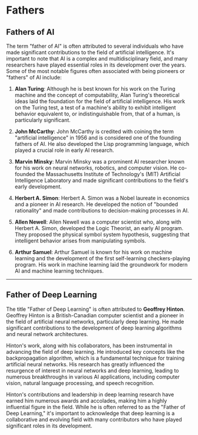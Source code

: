 # Fathers

## Fathers of AI
The term "father of AI" is often attributed to several individuals who have made significant contributions to the field of artificial intelligence. It's important to note that AI is a complex and multidisciplinary field, and many researchers have played essential roles in its development over the years. Some of the most notable figures often associated with being pioneers or "fathers" of AI include:

1. **Alan Turing**: Although he is best known for his work on the Turing machine and the concept of computability, Alan Turing's theoretical ideas laid the foundation for the field of artificial intelligence. His work on the Turing test, a test of a machine's ability to exhibit intelligent behavior equivalent to, or indistinguishable from, that of a human, is particularly significant.

2. **John McCarthy**: John McCarthy is credited with coining the term "artificial intelligence" in 1956 and is considered one of the founding fathers of AI. He also developed the Lisp programming language, which played a crucial role in early AI research.

3. **Marvin Minsky**: Marvin Minsky was a prominent AI researcher known for his work on neural networks, robotics, and computer vision. He co-founded the Massachusetts Institute of Technology's (MIT) Artificial Intelligence Laboratory and made significant contributions to the field's early development.

4. **Herbert A. Simon**: Herbert A. Simon was a Nobel laureate in economics and a pioneer in AI research. He developed the notion of "bounded rationality" and made contributions to decision-making processes in AI.

5. **Allen Newell**: Allen Newell was a computer scientist who, along with Herbert A. Simon, developed the Logic Theorist, an early AI program. They proposed the physical symbol system hypothesis, suggesting that intelligent behavior arises from manipulating symbols.

6. **Arthur Samuel**: Arthur Samuel is known for his work on machine learning and the development of the first self-learning checkers-playing program. His work in machine learning laid the groundwork for modern AI and machine learning techniques.
---

## Father of Deep Learning

The title "Father of Deep Learning" is often attributed to **Geoffrey Hinton**. 
Geoffrey Hinton is a British-Canadian computer scientist and a pioneer in the field of artificial neural networks, particularly deep learning. He made significant contributions to the development of deep learning algorithms and neural network architectures.

Hinton's work, along with his collaborators, has been instrumental in advancing the field of deep learning. He introduced key concepts like the backpropagation algorithm, which is a fundamental technique for training artificial neural networks. His research has greatly influenced the resurgence of interest in neural networks and deep learning, leading to numerous breakthroughs in various AI applications, including computer vision, natural language processing, and speech recognition.

Hinton's contributions and leadership in deep learning research have earned him numerous awards and accolades, making him a highly influential figure in the field. While he is often referred to as the "Father of Deep Learning," it's important to acknowledge that deep learning is a collaborative and evolving field with many contributors who have played significant roles in its development.
